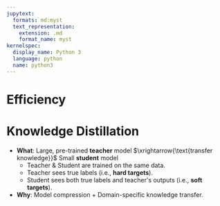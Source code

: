 ```yaml
---
jupytext:
  formats: md:myst
  text_representation:
    extension: .md
    format_name: myst
kernelspec:
  display_name: Python 3
  language: python
  name: python3
---
```

# Efficiency
# Knowledge Distillation
- **What**: Large, pre-trained **teacher** model $\xrightarrow{\text{transfer knowledge}}$ Small **student** model
    - Teacher & Student are trained on the same data.
    - Teacher sees true labels (i.e., **hard targets**).
    - Student sees both true labels and teacher's outputs (i.e., **soft targets**).
- **Why**: Model compression + Domain-specific knowledge transfer.